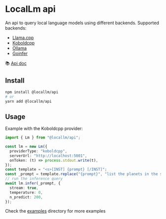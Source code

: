 # LocalLm api

An api to query local language models using different backends. Supported backends:

- [Llama.cpp](https://github.com/ggerganov/llama.cpp/tree/master/examples/server)
- [Koboldcpp](https://github.com/LostRuins/koboldcpp)
- [Ollama](https://github.com/jmorganca/ollama)
- [Goinfer](https://github.com/synw/goinfer)

:books: [Api doc](https://synw.github.io/locallm/)

## Install

```bash
npm install @locallm/api
# or
yarn add @locallm/api
```

## Usage

Example with the Koboldcpp provider:

```ts
import { Lm } from "@locallm/api";

const lm = new Lm({
  providerType: "koboldcpp",
  serverUrl: "http://localhost:5001",
  onToken: (t) => process.stdout.write(t),
});
const template = "<s>[INST] {prompt} [/INST]";
const _prompt = template.replace("{prompt}", "list the planets in the solar system");
// run the inference query
await lm.infer(_prompt, {
  stream: true,
  temperature: 0,
  n_predict: 200,
});
```

Check the [examples](examples) directory for more examples
